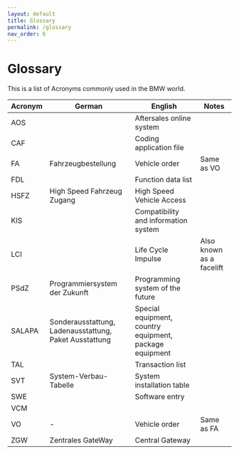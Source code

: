```yaml
---
layout: default
title: Glossary
permalink: /glossary
nav_order: 6
---
```


# Glossary

This is a list of Acronyms commonly used in the BMW world.

| Acronym | German                                                 | English                                                 | Notes                    |
| ------- | ------------------------------------------------------ | ------------------------------------------------------- | ------------------------ |
| AOS     |                                                        | Aftersales online system                                |                          |
| CAF     |                                                        | Coding application file                                 |                          |
| FA      | Fahrzeugbestellung                                     | Vehicle order                                           | Same as VO               |
| FDL     |                                                        | Function data list                                      |                          |
| HSFZ    | High Speed Fahrzeug Zugang                             | High Speed Vehicle Access                               |                          |
| KIS     |                                                        | Compatibility and information system                    |                          |
| LCI     |                                                        | Life Cycle Impulse                                      | Also known as a facelift |
| PSdZ    | Programmiersystem der Zukunft                          | Programming system of the future                        |                          |
| SALAPA  | Sonderausstattung, Ladenausstattung, Paket Ausstattung | Special equipment, country equipment, package equipment |                          |
| TAL     |                                                        | Transaction list                                        |                          |
| SVT     | System-Verbau-Tabelle                                  | System installation table                               |                          |
| SWE     |                                                        | Software entry                                          |                          |
| VCM     |                                                        |                                                         |                          |
| VO      | -                                                      | Vehicle order                                           | Same as FA               |
| ZGW     | Zentrales GateWay                                      | Central Gateway                                         |                          |
